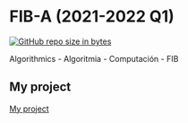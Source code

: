 # FIB-A (2021-2022 Q1)
[![GitHub repo size in bytes](https://img.shields.io/github/repo-size/latorware/FIB-A.svg)](https://github.com/latorware/FIB-A)

Algorithmics - Algoritmia - Computación - FIB

## My project

[My project](https://github.com/latorware/MPIDS)

